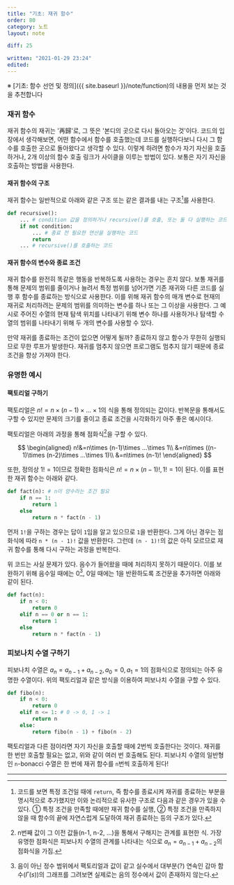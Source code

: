 ```yaml
---
title: "기초: 재귀 함수"
order: 80
category: 노트
layout: note

diff: 25

written: "2021-01-29 23:24"
edited:
---
```


※ [기초: 함수 선언 및 정의]({{ site.baseurl }}/note/function)의 내용을 먼저 보는 것을 추천합니다

### 재귀 함수

재귀 함수의 재귀는 '再歸'로, 그 뜻은 '본디의 곳으로 다시 돌아오는 것'이다. 코드의 입장에서 생각해보면, 어떤 함수에서 함수를 호출했는데 코드를 실행하다보니 다시 그 함수를 호출한 곳으로 돌아왔다고 생각할 수 있다. 이렇게 하려면 함수가 자기 자신을 호출하거나, 2개 이상의 함수 호출 링크가 사이클을 이루는 방법이 있다. 보통은 자기 자신을 호출하는 방법을 사용한다.

#### 재귀 함수의 구조

재귀 함수는 일반적으로 아래와 같은 구조 또는 같은 결과를 내는 구조[^1]를 사용한다.

```python
def recursive():
    ... # condition 값을 정의하거나 recursive()를 호출, 또는 둘 다 실행하는 코드
    if not condition:
        ... # 종료 전 필요한 연산을 실행하는 코드
        return
    ... # recursive()를 호출하는 코드
```

#### 재귀 함수의 변수와 종료 조건

재귀 함수를 완전히 똑같은 행동을 반복하도록 사용하는 경우는 흔치 않다. 보통 재귀를 통해 문제의 범위를 줄이거나 늘려서 특정 범위를 넘어가면 기존 재귀와 다른 코드를 실행 후 함수를 종료하는 방식으로 사용한다. 이를 위해 재귀 함수의 매개 변수로 현재의 재귀로 처리하려는 문제의 범위를 의미하는 변수를 하나 또는 그 이상을 사용한다. 그 예시로 주어진 수열의 현재 탐색 위치를 나타내기 위해 변수 하나를 사용하거나 탐색할 수열의 범위를 나타내기 위해 두 개의 변수를 사용할 수 있다.

만약 재귀를 종료하는 조건이 없으면 어떻게 될까? 종료하지 않고 함수가 무한히 실행되므로 무한 루프가 발생한다. 재귀를 멈추지 않으면 프로그램도 멈추지 않기 때문에 종료 조건을 항상 가져야 한다.

### 유명한 예시

#### 팩토리얼 구하기

팩토리얼은 $n!=n\times (n-1)\times ...\times 1$의 식을 통해 정의되는 값이다. 반복문을 통해서도 구할 수 있지만 문제의 크기를 줄이고 종료 조건을 시각화하기 아주 좋은 예시이다.

팩토리얼은 아래의 과정을 통해 점화식[^2]을 구할 수 있다.

$$
\begin{aligned}
n!&=n\times (n-1)\times ...\times 1\\
&=n\times ((n-1)\times (n-2)\times ...\times 1)\\
&=n\times (n-1)!
\end{aligned}
$$

또한, 정의상 $1!=1$이므로 정확한 점화식은 $n!=n\times (n-1)!, 1!=1$이 된다. 이를 표현한 재귀 함수는 아래와 같다.

```python
def fact(n): # n이 양수라는 조건 필요
    if n == 1:
        return 1
    else
        return n * fact(n - 1)
```

먼저 `1!`을 구하는 경우는 답이 `1`임을 알고 있으므로 `1`을 반환한다. 그게 아닌 경우는 점화식에 따라 `n * (n - 1)!` 값을 반환한다. 그런데 `(n - 1)!`의 값은 아직 모르므로 재귀 함수를 통해 다시 구하는 과정을 반복한다.

위 코드는 사실 문제가 있다. 음수가 들어왔을 때에 처리하지 못하기 때문이다. 이를 보완하기 위해 음수일 때에는 0[^3], 0일 때에는 1을 반환하도록 조건문을 추가하면 아래와 같이 된다.

```python
def fact(n):
    if n < 0:
        return 0
    elif n == 0 or n == 1:
        return 1
    else
        return n * fact(n - 1)
```

### 피보나치 수열 구하기

피보나치 수열은 $a_n=a_{n-1}+a_{n-2},a_0=0,a_1=1$의 점화식으로 정의되는 아주 유명한 수열이다. 위의 팩토리얼과 같은 방식을 이용하여 피보나치 수열을 구할 수 있다.

```python
def fibo(n):
    if n < 0:
        return 0
    elif n <= 1: # 0 -> 0, 1 -> 1
        return n
    else:
        return fibo(n - 1) + fibo(n - 2)
```

팩토리얼과 다른 점이라면 자기 자신을 호출할 때에 2번씩 호출한다는 것이다. 재귀를 한 번만 호출할 필요는 없고, 위와 같이 여러 번 호출해도 된다. 피보나치 수열의 일반형인 `n`-bonacci 수열은 한 번에 재귀 함수를 `n`번씩 호출하게 된다!

<hr/>

[^1]: 코드를 보면 특정 조건일 때에 `return`, 즉 함수를 종료시켜 재귀를 종료하는 부분을 명시적으로 추가했지만 이와 논리적으로 유사한 구조로 다음과 같은 경우가 있을 수 있다. ① 특정 조건을 만족할 때에만 재귀 함수를 실행, ② 특정 조건을 만족하지 않을 때 함수의 끝에 자연스럽게 도달하여 재귀 종료하는 등의 구조가 있다.
[^2]: n번째 값이 그 이전 값들(n-1, n-2, ...)을 통해서 구해지는 관계를 표현한 식. 가장 유명한 점화식은 피보나치 수열의 관계를 나타내는 식으로 $a_n=a_{n-1}+a_{n-2}$의 점화식을 가짐.
[^3]: 음이 아닌 정수 범위에서 팩토리얼과 값이 같고 실수에서 대부분(?) 연속인 감마 함수($\Gamma(s)$)의 그래프를 그려보면 실제로는 음의 정수에서 값이 존재하지 않는다.

